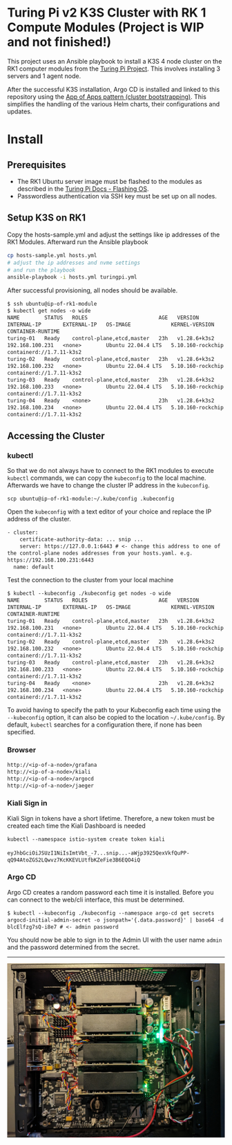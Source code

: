 # Turing Pi v2 K3S Cluster with RK 1 Compute Modules (Project is WIP and not finished!)
This project uses an Ansible playbook to install a K3S 4 node cluster on the RK1 computer modules from the [Turing Pi Project](https://turingpi.com/).
This involves installing 3 servers and 1 agent node.

After the successful K3S installation, Argo CD is installed and linked to this repository using the [App of Apps pattern (cluster bootstrapping)](https://argo-cd.readthedocs.io/en/stable/operator-manual/cluster-bootstrapping/).
This simplifies the handling of the various Helm charts, their configurations and updates.

# Install
## Prerequisites
* The RK1 Ubuntu server image must be flashed to the modules as described in the [Turing Pi Docs - Flashing OS](https://docs.turingpi.com/docs/turing-rk1-flashing-os).
* Passwordless authentication via SSH key must be set up on all nodes.

## Setup K3S on RK1
Copy the hosts-sample.yml and adjust the settings like ip addresses of the RK1 Modules. Afterward run the Ansible playbook
```bash
cp hosts-sample.yml hosts.yml
# adjust the ip addresses and nvme settings
# and run the playbook
ansible-playbook -i hosts.yml turingpi.yml
```
After successful provisioning, all nodes should be available.
```
$ ssh ubuntu@ip-of-rk1-module
$ kubectl get nodes -o wide
NAME        STATUS   ROLES                       AGE   VERSION        INTERNAL-IP       EXTERNAL-IP   OS-IMAGE             KERNEL-VERSION      CONTAINER-RUNTIME
turing-01   Ready    control-plane,etcd,master   23h   v1.28.6+k3s2   192.168.100.231   <none>        Ubuntu 22.04.4 LTS   5.10.160-rockchip   containerd://1.7.11-k3s2
turing-02   Ready    control-plane,etcd,master   23h   v1.28.6+k3s2   192.168.100.232   <none>        Ubuntu 22.04.4 LTS   5.10.160-rockchip   containerd://1.7.11-k3s2
turing-03   Ready    control-plane,etcd,master   23h   v1.28.6+k3s2   192.168.100.233   <none>        Ubuntu 22.04.4 LTS   5.10.160-rockchip   containerd://1.7.11-k3s2
turing-04   Ready    <none>                      23h   v1.28.6+k3s2   192.168.100.234   <none>        Ubuntu 22.04.4 LTS   5.10.160-rockchip   containerd://1.7.11-k3s2
```
## Accessing the Cluster

### kubectl
So that we do not always have to connect to the RK1 modules to execute `kubectl` commands, we can copy the `kubeconfig` to the local machine.
Afterwards we have to change the cluster IP address in the `kubeconfig`.

```
scp ubuntu@ip-of-rk1-module:~/.kube/config .kubeconfig
```

Open the `kubeconfig` with a text editor of your choice and replace the IP address of the cluster.
```
- cluster:
    certificate-authority-data: ... snip ...
    server: https://127.0.0.1:6443 # <- change this address to one of the control-plane nodes addresses from your hosts.yaml. e.g. https://192.168.100.231:6443
  name: default
```

Test the connection to the cluster from your local machine
```
$ kubectl --kubeconfig ./kubeconfig get nodes -o wide
NAME        STATUS   ROLES                       AGE   VERSION        INTERNAL-IP       EXTERNAL-IP   OS-IMAGE             KERNEL-VERSION      CONTAINER-RUNTIME
turing-01   Ready    control-plane,etcd,master   23h   v1.28.6+k3s2   192.168.100.231   <none>        Ubuntu 22.04.4 LTS   5.10.160-rockchip   containerd://1.7.11-k3s2
turing-02   Ready    control-plane,etcd,master   23h   v1.28.6+k3s2   192.168.100.232   <none>        Ubuntu 22.04.4 LTS   5.10.160-rockchip   containerd://1.7.11-k3s2
turing-03   Ready    control-plane,etcd,master   23h   v1.28.6+k3s2   192.168.100.233   <none>        Ubuntu 22.04.4 LTS   5.10.160-rockchip   containerd://1.7.11-k3s2
turing-04   Ready    <none>                      23h   v1.28.6+k3s2   192.168.100.234   <none>        Ubuntu 22.04.4 LTS   5.10.160-rockchip   containerd://1.7.11-k3s2
```
To avoid having to specify the path to your Kubeconfig each time using the `--kubeconfig` option, it can also be copied
to the location `~/.kube/config`. By default, `kubectl` searches for a configuration there, if none has been specified.

### Browser
```
http://<ip-of-a-node>/grafana
http://<ip-of-a-node>/kiali
http://<ip-of-a-node>/argocd
http://<ip-of-a-node>/jaeger
```

### Kiali Sign in
Kiali Sign in tokens have a short lifetime. Therefore, a new token must be created each time the Kiali Dashboard is needed
```
kubectl --namespace istio-system create token kiali                                                                                                                         

eyJhbGciOiJSUzI1NiIsImtVbt_-7...snip...-aWjp3925QexVkfQuPP-qQ94AtoZGS2LQwvz7KcKKEVLUtfbKZeFie3B6EQO4iQ
```

### Argo CD
Argo CD creates a random password each time it is installed. Before you can connect to the web/cli interface, this must be determined.
``` 
$ kubectl --kubeconfig ./kubeconfig --namespace argo-cd get secrets argocd-initial-admin-secret -o jsonpath='{.data.password}' | base64 -d
blcElfzg7sQ-i8e7 # <- admin password
```

You should now be able to sign in to the Admin UI with the user name `admin`
and the password determined from the secret.


---

![title](docs/turing.jpg)
